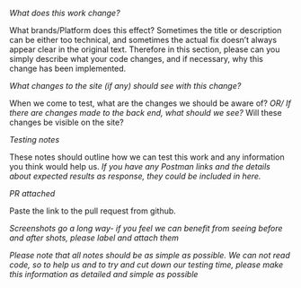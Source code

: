 *What does this work change?*

What brands/Platform does this effect?
Sometimes the title or description can be either too technical, and sometimes the actual fix doesn’t always appear clear in the original text. Therefore in this section, please can you simply describe what your code changes, and if necessary, why this change has been implemented.

*What changes to the site (if any) should see with this change?*

When we come to test, what are the changes we should be aware of? 
*OR/ If there are changes made to the back end, what should we see?*
Will these changes be visible on the site?

*Testing notes*

These notes should outline how we can test this work and any information you think would help us. *If you have any Postman links and the details about expected results as response, they could be included in here.*

*PR attached*

Paste the link to the pull request from github.

_Screenshots go a long way- if you feel we can benefit from seeing before and after shots, please label and attach them_

_Please note that all notes should be as simple as possible. We can not read code, so to help us and to try and cut down our testing time, please make this information as detailed and simple as possible_
